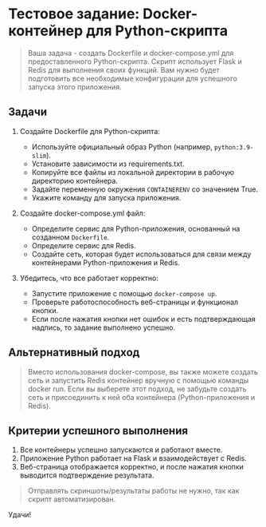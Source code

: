 Тестовое задание: Docker-контейнер для Python-скрипта
===
>Ваша задача - создать Dockerfile и docker-compose.yml для предоставленного Python-скрипта. Скрипт использует Flask и Redis для выполнения своих функций. Вам нужно будет подготовить все необходимые конфигурации для успешного запуска этого приложения.

Задачи
---
1. Создайте Dockerfile для Python-скрипта:
   - Используйте официальный образ Python (например, ```python:3.9-slim```).
   - Установите зависимости из requirements.txt.
   - Копируйте все файлы из локальной директории в рабочую директорию контейнера.
   - Задайте переменную окружения ```CONTAINERENV``` со значением True.
   - Укажите команду для запуска приложения.
2. Создайте docker-compose.yml файл:

    - Определите сервис для Python-приложения, основанный на созданном ```Dockerfile```.
    - Определите сервис для Redis.
    - Создайте сеть, которая будет использоваться для связи между контейнерами Python-приложения и Redis.
3. Убедитесь, что все работает корректно:

    - Запустите приложение с помощью ```docker-compose up```.
    - Проверьте работоспособность веб-страницы и функционал кнопки.
    - Если после нажатия кнопки нет ошибок и есть подтверждающая надпись, то задание выполнено успешно.

Альтернативный подход
---
>Вместо использования docker-compose, вы также можете создать сеть и запустить Redis контейнер вручную с помощью команды docker run. Если вы выберете этот подход, не забудьте создать сеть и присоединить к ней оба контейнера (Python-приложения и Redis).

Критерии успешного выполнения
---

1. Все контейнеры успешно запускаются и работают вместе.
2. Приложение Python работает на Flask и взаимодействует с Redis.
3. Веб-страница отображается корректно, и после нажатия кнопки выводится подтверждение результата.

>Отправлять скриншоты/результаты работы не нужно, так как скрипт автоматизирован.

Удачи!